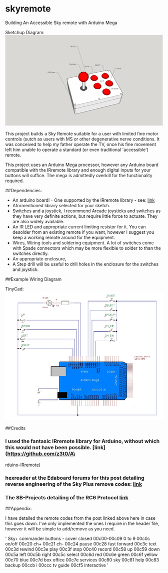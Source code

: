 # skyremote
Building An Accessible Sky remote with Arduino Mega


Sketchup Diagram: ![Alt](/Sketchup_Box/Box%20Diagram.jpg "Diagram")

This project builds a Sky Remote suitable for a user with limited fine motor controls (sutch as users with MS or other degenerative nerve conditions. It was conceived to help my father operate the  TV, once his fine movement left him unable to operate a standard (or even traditional 'accessible') remote.

This project uses an Arduino Mega processor, however any Arduino board compatible with the IRremote library and enough digital inputs for your buttons will suffice.  The mega is admittedly overkill for the functionality required. 

##Dependencies:

* An arduino board! - One supported by the IRremote library - see: [link](https://github.com/z3t0/Arduino-IRremote)
* Aformentioned library selected for your sketch. 
* Switches and a joystick, I recommend Arcade joysticks and switches as they have very definite actions, but require little force to actuate. They are also widely available. 
* An IR LED and appropriate current limiting resistor for it. You can desolder from an existing remote if you want, however I suggest you keep a working remote around for the equipment.
* Wires, Wiring tools and soldering equipment.  A lot of switches come with Spade connectors which may be more flexible to solder to than the switches directly.
* An appropriate enclosure, 
* A Step drill will be useful to drill holes in the enclosure for the switches and joystick. 

##Example Wiring Diagram

TinyCad: ![Alt](/Wiring/sky_remote_crop.jpg "TinyCAD wiring diagram")

##Credits

### I used the fantasic IRremote library for Arduino, without which this would not have been possible. [link](https://github.com/z3t0/A\
rduino-IRremote)
### hexreader at the Edaboard forums for this post detailing reverse engineering of the Sky Plus remove codes: [link](http://www.edaboard.com/thread299046.html#post1279512)
### The SB-Projects detailing of the RC6 Protocol [link](http://www.sbprojects.com/knowledge/ir/rc6.php)

##Appendix:

I have detailed the remote codes from the post linked above here in case this goes down. I've only implemented the ones I require in the header file, however it will be simple to add/remove as you need. 

'
Sky+ commander buttons - cover closed
00c00-00c09    0 to 9
00c0c	       	 on/off
00c20			ch+
00c21				ch-
00c24					pause
00c28						fast forward
00c3c						     text
00c3d							rewind
00c3e								play
00c3f									stop
00c40										record
00c58											up
00c59												down
00c5a													left
00c5b														right
00c5c															select
00c6d															 red
00c6e															  green
00c6f															   yellow
00c70															    blue
00c7d															     box office
00c7e															     	 services
00c80																  sky
00c81																   help
00c83																    backup
00ccb																     i
00ccc																      tv guide
00cf5																      	 interactive
'
 